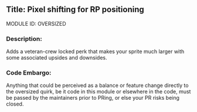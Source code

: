 ## Title: Pixel shifting for RP positioning

MODULE ID: OVERSIZED

### Description:

Adds a veteran-crew locked perk that makes your sprite much larger with some associated upsides and downsides.

### Code Embargo:

Anything that could be perceived as a balance or feature change directly to the oversized quirk, be it code in this module or elsewhere in the code, must be passed by the maintainers prior to PRing, or else your PR risks being closed.
